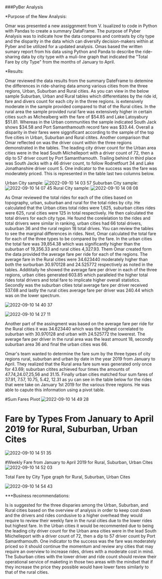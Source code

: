 ###PyBer Analysis

*Purpose of the New Analysis:

Omar was presented a new assiggnment from V. Isualized to code in Python with Pandas to create a summary DataFrame. The purpose of Pyber Analysis was to indicate how the data compares and contrasts by city type and the disparity in the data which can diversify decision-makers within at Pyber and be utilized for a updated analysis. Omas based the written sumary report from his data using Python and Panda to describe the ride-sharing data by city type with a muli-line graph that indicated the "Total Fare by city Type" from the months of January to April. 

*Results:

Omar reviewed the data results from the summary DateFrame to detemine the differences in ride-sharing data among various cities from the three regions, Urban, Suburban and Rural cities. As you can view in the below sample Suburban, Urban and Rural tables which differentiates by the ride id, fare and divers count for each city in the three regions. is extensively moderate in the sample provided compared to that of the Rural cities. In the rural area the sample provided rural fare was extensively higher in certain cities such as Michealberg with the fare of $54.85 and Lake Latoyabury $51.81. Whereas in the Urban communities the sample indicated South Jack shows $34.58 and Port Samanthamouth record fare was $33.44. Overall a disparity in their fares were siggnificant according to the sample of the top five cities in Urban, Suburban and Rural citites.
Another comparison that Omar reflected on was the driver count within the three regions demonstrated in the tables. The leading city driver count for the Urban area cities were in the lead South Miichelleport with a driver count of 72, then a dip to 57 driver count by Port Samanthamouth. Trailing behind in third place was South Jacks with a 46 driver count, to follow Rodnetfourt 34 and Lake Jonathanshire driver count 5. One indicator to the success was the fare was moderately priced. This is represented in the table last two columns below. 


Urban City sample:
![2022-09-10 14 03 57](https://user-images.githubusercontent.com/107796290/189496094-37186003-0376-4bd0-b204-fe324d928bd5.png)
Suburban City sample:
![2022-09-10 14 07 45](https://user-images.githubusercontent.com/107796290/189496196-f9804f84-1181-45ac-9249-cb17f711b3ad.png)
Rural City sample:
![2022-09-10 14 08 08](https://user-images.githubusercontent.com/107796290/189496209-e244d865-3ee7-41a5-acf7-452a2f60d725.png)

  As Omar reviewed the total rides for each of the cities based on topography, urban, suburban and rural for the total rides by city. He calculated that the Urban cities total rides were 1,625, suburban cities rides were 625, rural cities were 125 in total respectively. He then calculated the total drivers for each city type. He found the corelelation to the rides and total drivers were similar in ranking, urban cities had 66 total drivers, suburban 36 and the rural region 18 total drives. You can review the tables to see the marginal differences in rides. 
  Next, Omar calculated the total fare for each of the three types to be compared by the fare. In the urban cities the total fare was 39,854.38 which was significantly higher than the suburban of 19,356.33 and rural cities 4,327.93. Them Omar created form the data provided the average fare per ride for each of the regions. The average fare in the Rural cities were 34.623440 moderately higher than both the surburban 30.970128 and 24.525772 respectively as noted in the tables. Addititally he showed the average fare per driver in each of the three regions, urban cities generated 603.85 which paralleled the higher total rides total drivers and total fare to implicate higher overall statistics. Secondly was the suburban cities total average fare per driver received 537.68 and lastly the rural cities average fare per driver was 240.44 which was on the lower spectrum. 

![2022-09-10 14 40 37](https://user-images.githubusercontent.com/107796290/189497281-3f7d5eaf-a56b-4e19-b3ae-cf173adb400c.png)



![2022-09-10 14 27 11](https://user-images.githubusercontent.com/107796290/189496847-6cfd5ae5-b4f3-46cb-9995-2d885007aea7.png)


  Another part of the assingment was based on the average fare per ride for the Rural cities it was 34.623440 which was the highest correlated to suburban with 30.970128 and urban with 24.525772 the lowerest. The average fare per driver in the rural area was the least amount 18, secondly suburban area 36 and final the urban cities was 66.  
  
  Omar's team wanted to determine the fare sum by the three types of city regions rural, suburban and urban by date in the year 2019 from January to April. 
They realized that the Rural area fare sum was generated only once for 43.69; suburban citites achieved four times the amounts of 47.74,24.07,25,56 and 31.15. Finally urban cities matched four sum fares of 37.91, 7.57, 10.75, 5.42, 12.31 as yu can see in the table below for the rides that were take on January 1st 2019 for the various three regions. He was able to capute this information using a pivot table. 
  
  
  #Sum Fares Pivot 
  ![2022-09-10 14 49 28](https://user-images.githubusercontent.com/107796290/189497547-0f91d8e7-8169-4f54-a6a6-226ae90d0738.png)


# Fare by Types From January to April 2019 for Rural, Suburban, Urban Cites

![2022-09-10 14 51 35](https://user-images.githubusercontent.com/107796290/189497634-3c7c48c8-e6dd-48c6-b565-644140a45bb3.png)


#Weekly Fare from January to April 2019 for Rural, Suburban, Urban Cites
![2022-09-10 14 52 03](https://user-images.githubusercontent.com/107796290/189497665-b05ec5a4-8414-4ad0-a377-b418a10350cc.png)

Total Fare by City Type graph for Rural, Suburban, Urban Cites

![2022-09-10 14 54 43](https://user-images.githubusercontent.com/107796290/189497732-8dcdc414-e01d-4c84-ae23-b5653d053c35.png)










***Business recommendations:

Is is suggested for the three disparies among the Urban, Suburban, and Rural cities based on the overview of analysis in order to keep cost down and the drivers and rides condusive to a higher overhead they would require to review their weekly fare in the rural cities due to the lower rides but highest fare. In the Urban cities it would be recommented due to being the leading city driver count for the Urban area cities were in the lead South Miichelleport with a driver count of 72, then a dip to 57 driver count by Port Samanthamouth. One indicator to the success was the fare was moderately priced so it should continue the momentum and review any cities that may require an overview to increase rides, drives with a moderate cost in mind. The Suburban cities with the lower driver and ride count should review their operational service of maketing in those two areas with the mindset that if they increase the price they possible would have lower fares similarly to that of the rural cities.
